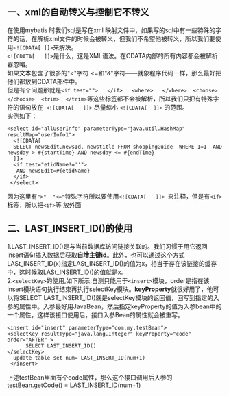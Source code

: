 ## 一、xml的自动转义与控制它不转义
在使用mybatis 时我们sql是写在xml 映射文件中，如果写的sql中有一些特殊的字符的话，在解析xml文件的时候会被转义，但我们不希望他被转义，所以我们要使用`<![CDATA[ ]]>`来解决。<br>
`<![CDATA[   ]]>`是什么，这是XML语法。在CDATA内部的所有内容都会被解析器忽略。<br>
如果文本包含了很多的"<"字符 <=和"&"字符——就象程序代码一样，那么最好把他们都放到CDATA部件中。<br>
但是有个问题那就是` <if test="">   </if>   <where>   </where>  <choose>  </choose>  <trim>  </trim> `等这些标签都不会被解析，所以我们只把有特殊字符的语句放在` <![CDATA[   ]]>`  尽量缩小 `<![CDATA[  ]]>` 的范围。<br>
实例如下：
```
<select id="allUserInfo" parameterType="java.util.HashMap" resultMap="userInfo1">  
  <![CDATA[  
  SELECT newsEdit,newsId, newstitle FROM shoppingGuide  WHERE 1=1  AND  newsday > #{startTime} AND newsday <= #{endTime}  
  ]]>  
  <if test="etidName!=''">  
   AND newsEdit=#{etidName}  
  </if>  
 </select>  
```
因为这里有` ">"  "<=" `特殊字符所以要使用`<![CDATA[   ]]> `来注释，但是有`<if> `标签，所以把`<if>`等 放外面

## 二、LAST_INSERT_ID()的使用
1.LAST_INSERT_ID()是与当前数据库访问链接关联的。我们习惯于用它返回insert语句插入数据后获取**自增主键id**。此外，也可以通过这个方式LASt_INSERT_ID(x)指定LASt_INSERT_ID()的值为x，相当于存在该链接的缓存中，这时候取LASt_INSERT_ID()的值就是x。<br>
2.`<selectKey>`的使用,如下所示,自测只能用于`<insert>`模块，order是指在该insert模块语句执行结束再执行selectKey模块。**keyProperty**就很好用了，他可以将SELECT LAST_INSERT_ID()就是selectKey模块的返回值，回写到指定的入参的属性中。入参最好用JavaBean，然后指定keyProperty的值为入参bean中的一个属性，这样该接口使用后，接口入参Bean的属性就会被重写。

```
<insert id="insert" parameterType="com.my.testBean">
<selectKey resultType="java.lang.Integer" keyProperty="code" order="AFTER" >
      SELECT LAST_INSERT_ID()
</selectKey>
  update table set num= LAST_INSERT_ID(num+1)
 </insert>
```
上述testBean里面有个code属性，那么这个接口调用后入参的testBean.getCode() = LAST_INSERT_ID(num+1)
